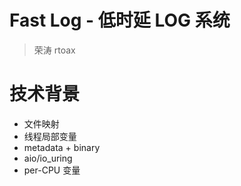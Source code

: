 Fast Log - 低时延 LOG 系统
====================================

> 荣涛 rtoax 





# 技术背景

* 文件映射
* 线程局部变量
* metadata + binary
* aio/io_uring
* per-CPU 变量

